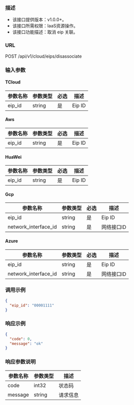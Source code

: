 ### 描述

- 该接口提供版本：v1.0.0+。
- 该接口所需权限：IaaS资源操作。
- 该接口功能描述：取消 eip 关联。

### URL

POST /api/v1/cloud/eips/disassociate

### 输入参数

#### TCloud
| 参数名称                 | 参数类型      | 必选  | 描述      |
|----------------------|-----------|-----|---------|
| eip_id               | string    | 是   | Eip ID  |

#### Aws
| 参数名称                 | 参数类型      | 必选  | 描述      |
|----------------------|-----------|-----|---------|
| eip_id               | string    | 是   | Eip ID  |

#### HuaWei
| 参数名称                 | 参数类型      | 必选  | 描述      |
|----------------------|-----------|-----|---------|
| eip_id               | string    | 是   | Eip ID  |

#### Gcp
| 参数名称                 | 参数类型      | 必选  | 描述      |
|----------------------|-----------|-----|---------|
| eip_id               | string    | 是   | Eip ID  |
| network_interface_id | string    | 是   | 网络接口ID  |

#### Azure
| 参数名称                 | 参数类型      | 必选  | 描述      |
|----------------------|-----------|-----|---------|
| eip_id               | string    | 是   | Eip ID  |
| network_interface_id | string    | 是   | 网络接口ID  |

### 调用示例

```json
{
  "eip_id": "00001111"
}
```

### 响应示例

```json
{
  "code": 0,
  "message": "ok"
}
```

### 响应参数说明

| 参数名称    | 参数类型   | 描述   |
|---------|--------|------|
| code    | int32  | 状态码  |
| message | string | 请求信息 |
